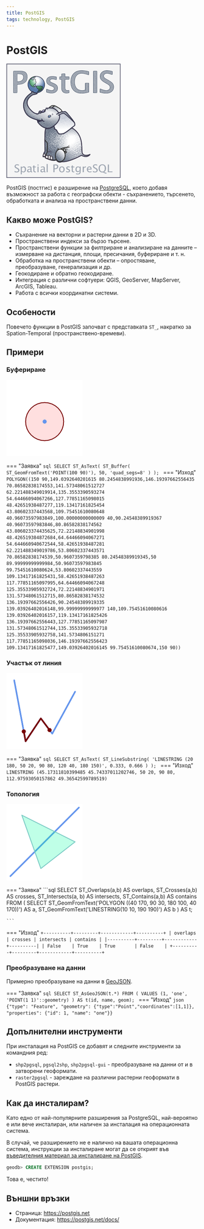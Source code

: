 ```yaml
---
title: PostGIS
tags: technology, PostGIS
---
```


# PostGIS

![PostGIS лого](./img/postgis_logo.png)

PostGIS (постгис) e разширение на [PostgreSQL](./006_postgis.md), което добавя възможност за работа с географски обекти - съхранението, търсенето, обработката и анализа на пространствени данни.


## Какво може PostGIS?

- Съхранение на векторни и растерни данни в 2D и 3D.
- Пространствени индекси за бързо търсене.
- Пространствени функции за филтриране и анализиране на данните – измерване на дистанция, площи, пресичания, буфериране и т. н.
- Обработка на пространствени обекти – опростяване, преобразуване, генерализация и др.
- Геокодиране и обратно геокодиране.
- Интеграция с различни софтуери: QGIS, GeoServer, MapServer, ArcGIS, Tableau.
- Работа с всички координатни системи.


## Особености

Повечето функции в PostGIS започват с представката `ST_`, накратко за Spation-Temporal (пространствено-времеви).


## Примери

### Буфериране

![Буфериране на точка](./img//st_buffer01.png)

=== "Заявка"
    ```sql
    SELECT ST_AsText(
        ST_Buffer(
            ST_GeomFromText('POINT(100 90)'),
            50,
            'quad_segs=8'
        )
    );
    ```
=== "Изход"
    ```
    POLYGON((150 90,149.0392640201615 80.2454838991936,146.19397662556435 70.86582838174553,141.57348061512727 62.221488349019914,135.3553390593274 54.64466094067266,127.77851165098015 48.42651938487277,119.13417161825454 43.80602337443568,109.75451610080648 40.96073597983849,100.00000000000009 40,90.24548389919367 40.96073597983846,80.86582838174562 43.806023374435625,72.22148834901998 48.426519384872684,64.64466094067271 54.644660940672544,58.42651938487281 62.221488349019786,53.80602337443571 70.86582838174539,50.9607359798385 80.24548389919345,50 89.99999999999984,50.96073597983845 99.75451610080624,53.80602337443559 109.13417161825431,58.42651938487263 117.77851165097995,64.64466094067248 125.35533905932724,72.22148834901971 131.57348061512715,80.86582838174532 136.19397662556426,90.24548389919335 139.03926402016148,99.99999999999977 140,109.75451610080616 139.03926402016157,119.13417161825426 136.19397662556443,127.77851165097987 131.57348061512744,135.35533905932718 125.35533905932758,141.5734806151271 117.77851165098036,146.19397662556423 109.13417161825477,149.03926402016145 99.75451610080674,150 90))
    ```

### Участък от линия

![Участък от линия](./img//st_line_substring01.png)

=== "Заявка"
    ```sql
    SELECT
        ST_AsText(
            ST_LineSubstring(
                'LINESTRING (20 180, 50 20, 90 80, 120 40, 180 150)',
                0.333,
                0.666
            )
        );
    ```
=== "Изход"
    ```
    LINESTRING (45.17311810399485 45.74337011202746, 50 20, 90 80, 112.97593050157862 49.36542599789519)
    ```

### Топология

![Участък от линия](./img//st_overlaps05.png)

=== "Заявка"
    ```sql
    SELECT
        ST_Overlaps(a,b) AS overlaps,
        ST_Crosses(a,b) AS crosses,
        ST_Intersects(a, b) AS intersects,
        ST_Contains(a,b) AS contains
    FROM (
        SELECT
            ST_GeomFromText('POLYGON ((40 170, 90 30, 180 100, 40 170))') AS a,
            ST_GeomFromText('LINESTRING(10 10, 190 190)') AS b
        ) AS t;

    ```
=== "Изход"
    ```
    +----------+---------+------------+----------+
    | overlaps | crosses | intersects | contains |
    |----------+---------+------------+----------|
    | False    | True    | True       | False    |
    +----------+---------+------------+----------+
    ```


### Преобразуване на данни

Примерно преобразуване на данни в [GeoJSON](../formats/0000_kakvo_e_geojson.md).

=== "Заявка"
    ```sql
    SELECT
        ST_AsGeoJSON(t.*)
    FROM (
        VALUES (1, 'one', 'POINT(1 1)'::geometry)
    ) AS t(id, name, geom);
    ```
=== "Изход"
    ```json
    {"type": "Feature", "geometry": {"type":"Point","coordinates":[1,1]}, "properties": {"id": 1, "name": "one"}}
    ```

## Допълнителни инструменти

При инсталация на PostGIS се добавят и следните инструменти за командния ред:

- `shp2pgsql`, `pgsql2shp`, `shp2pgsql-gui` - преобразуване на данни от и в затворени геоформати.
- `raster2pgsql` - зареждане на различни растерни геоформати в PostGIS растери.


## Как да инсталирам?

Като едно от най-популярните разширения за PostgreSQL, най-вероятно е или вече инсталиран, или наличен за инсталация на операционната система.

В случай, че разширението не е налично на вашата операционна система, инструкции за инсталиране могат да се открият във [въведителния материал за инсталиране на PostGIS](https://postgis.net/documentation/getting_started/).

```sql
geodb> CREATE EXTENSION postgis;
```

Това е, честито!


## Външни връзки

- Страница: https://postgis.net
- Документация: https://postgis.net/docs/
